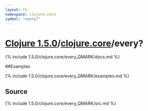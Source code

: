 ```yaml
---
layout: fn
namespace: clojure.core
symbol: "every?"
---
```


# [Clojure 1.5.0](../../)/[clojure.core](../)/every?

{% include 1.5.0/clojure.core/every_QMARK/docs.md %}

##Examples

{% include 1.5.0/clojure.core/every_QMARK/examples.md %}
## Source
{% include 1.5.0/clojure.core/every_QMARK/src.md %}

